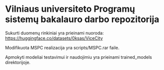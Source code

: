 # Vilniaus universiteto Programų sistemų bakalauro darbo repozitorija
Sukurti duomenų rinkiniai yra prieinami nuoroda: https://huggingface.co/datasets/0ksas/ViceCity

Modifikuota MSPC realizacija yra scripts/MSPC.rar faile.

Apmokyti modeliai testavimui ir naudojimiu yra prieinami trained_models direktorijoje.
